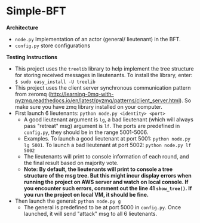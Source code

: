 # Simple-BFT

**Architecture**

- `node.py` Implementation of an actor (general/ lieutenant) in the BFT.
- `config.py` store configurations

**Testing Instructions**
- This project uses the `treelib` library to help implement the tree structure for storing received messages in lieutenants. To install the library, enter: `$ sudo easy_install -U treelib`
- This project uses the client server synchronous communication pattern from zeromq (http://learning-0mq-with-pyzmq.readthedocs.io/en/latest/pyzmq/patterns/client_server.html). So make sure you have zmq library installed on your computer.
- First launch 6 lieutenants: `python node.py <identity> <port>`
	- A good lieutenant argument is `lg`, a bad lieutenant (which will always pass "retreat" msg) argument is `lf`. The ports are predefined in `config.py`, they should be in the range 5001-5006.
	- Examples. To launch a good lieutenant at port 5001: `python node.py lg 5001`. To launch a bad lieutenant at port 5002: `python node.py lf 5002`
	- The lieutenants will print to console information of each round, and the final result based on majority vote.
	- **Note: By default, the lieutenants will print to console a tree structure of the msg tree. But this might incur display errors when running the project on AWS server and watch on local console. If you encounter such errors, comment out the line 41 `show_tree()`. If you run the project on local VM, it should be fine.**
- Then launch the general: `python node.py g`
	- The general is predefined to be at port 5000 in `config.py`. Once launched, it will send "attack" msg to all 6 lieutenants.
